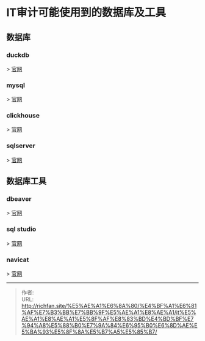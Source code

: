 # IT审计可能使用到的数据库及工具


## 数据库

### duckdb
&gt; [官网](https://duckdb.org/)

### mysql
&gt; [官网](https://www.mysql.com/)

### clickhouse
&gt; [官网](https://clickhouse.com/)

### sqlserver
&gt; [官网](https://www.microsoft.com/en-us/sql-server/)

## 数据库工具


### dbeaver
&gt; [官网](https://dbeaver.io/)

### sql studio
&gt; [官网](https://www.sqlstudio.com/)

### navicat
&gt; [官网](https://www.navicat.com.cn/)


---

> 作者:   
> URL: http://richfan.site/%E5%AE%A1%E6%8A%80/%E4%BF%A1%E6%81%AF%E7%B3%BB%E7%BB%9F%E5%AE%A1%E8%AE%A1/it%E5%AE%A1%E8%AE%A1%E5%8F%AF%E8%83%BD%E4%BD%BF%E7%94%A8%E5%88%B0%E7%9A%84%E6%95%B0%E6%8D%AE%E5%BA%93%E5%8F%8A%E5%B7%A5%E5%85%B7/  

